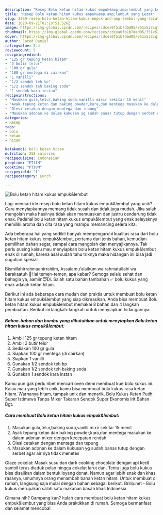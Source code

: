 ```yaml
---
description: "Resep Bolu ketan hitam kukus empuk&amp;amp;lembut yang Lezat"
title: "Resep Bolu ketan hitam kukus empuk&amp;amp;lembut yang Lezat"
slug: 2489-resep-bolu-ketan-hitam-kukus-empuk-and-amp-lembut-yang-lezat
date: 2020-09-21T02:10:51.526Z
image: https://img-global.cpcdn.com/recipes/cdcea0fb1b7dad05/751x532cq70/bolu-ketan-hitam-kukus-empuklembut-foto-resep-utama.jpg
thumbnail: https://img-global.cpcdn.com/recipes/cdcea0fb1b7dad05/751x532cq70/bolu-ketan-hitam-kukus-empuklembut-foto-resep-utama.jpg
cover: https://img-global.cpcdn.com/recipes/cdcea0fb1b7dad05/751x532cq70/bolu-ketan-hitam-kukus-empuklembut-foto-resep-utama.jpg
author: Jared Daniel
ratingvalue: 3.4
reviewcount: 5
recipeingredient:
- "125 gr tepung ketan hitam"
- "3 butir telur"
- "100 gr gula"
- "100 gr mentega di cairkan"
- "1 vanilli"
- "1/2 sendok teh bp"
- "1/2 sendok teh baking soda"
- "1 sendok kara instan"
recipeinstructions:
- "Masukan gula,telur,baking soda,vanilli mixir sekitar 15 menit"
- "Ayak tepung ketan dan baking powder,kara,dan mentega masukan ke dalam adonan mixer dengan kecepatan rendah"
- "Olesi cetakan dengan mentega dan tepung"
- "Masukan adonan ke dalam kukusan yg sudah panas tutup dengan serbet agar air nya tidak menetes"
categories:
- Resep
tags:
- bolu
- ketan
- hitam

katakunci: bolu ketan hitam 
nutrition: 258 calories
recipecuisine: Indonesian
preptime: "PT11M"
cooktime: "PT30M"
recipeyield: "1"
recipecategory: Lunch

---
```



![Bolu ketan hitam kukus empuk&amp;lembut](https://img-global.cpcdn.com/recipes/cdcea0fb1b7dad05/751x532cq70/bolu-ketan-hitam-kukus-empuklembut-foto-resep-utama.jpg)

Lagi mencari ide resep bolu ketan hitam kukus empuk&amp;lembut yang unik? Cara menyiapkannya memang tidak susah dan tidak juga mudah. Jika salah mengolah maka hasilnya tidak akan memuaskan dan justru cenderung tidak enak. Padahal bolu ketan hitam kukus empuk&amp;lembut yang enak selayaknya memiliki aroma dan cita rasa yang mampu memancing selera kita.

Ada beberapa hal yang sedikit banyak mempengaruhi kualitas rasa dari bolu ketan hitam kukus empuk&amp;lembut, pertama dari jenis bahan, kemudian pemilihan bahan segar, sampai cara mengolah dan menyajikannya. Tak perlu pusing kalau mau menyiapkan bolu ketan hitam kukus empuk&amp;lembut enak di rumah, karena asal sudah tahu triknya maka hidangan ini bisa jadi suguhan spesial.

Bismillahirrahmaanirrahiim, Assalamu&#39;alaikum wa rahmatullahi wa barakaatuh 🙏Hai temen-temen, apa kabar? Semoga selalu sehat dan bahagia ya, aamiin😇Di. Salah satu bahan tambahan ✅ bolu kukus yang enak adalah ketan hitam.


Berikut ini ada beberapa cara mudah dan praktis untuk membuat bolu ketan hitam kukus empuk&amp;lembut yang siap dikreasikan. Anda bisa membuat Bolu ketan hitam kukus empuk&amp;lembut memakai 8 bahan dan 4 langkah pembuatan. Berikut ini langkah-langkah untuk menyiapkan hidangannya.

<!--inarticleads1-->

##### Bahan-bahan dan bumbu yang dibutuhkan untuk menyiapkan Bolu ketan hitam kukus empuk&amp;lembut:

1. Ambil 125 gr tepung ketan hitam
1. Ambil 3 butir telur
1. Sediakan 100 gr gula
1. Siapkan 100 gr mentega (di cairkan)
1. Siapkan 1 vanilli
1. Gunakan 1/2 sendok teh bp
1. Gunakan 1/2 sendok teh baking soda
1. Gunakan 1 sendok kara instan


Kamu pun gak perlu ribet mencari oven demi membuat kue bolu kukus ini. Kalau mau yang lebih unik, kamu bisa membuat bolu kukus rasa ketan hitam. Warnanya hitam, tampak unik dan menarik. Bolu Kukus Ketan Putih Super Istimewa Tanpa Mixer Takaran Sendok Super Ekonomis Irit Bahan Bgt. 

<!--inarticleads2-->

##### Cara membuat Bolu ketan hitam kukus empuk&amp;lembut:

1. Masukan gula,telur,baking soda,vanilli mixir sekitar 15 menit
1. Ayak tepung ketan dan baking powder,kara,dan mentega masukan ke dalam adonan mixer dengan kecepatan rendah
1. Olesi cetakan dengan mentega dan tepung
1. Masukan adonan ke dalam kukusan yg sudah panas tutup dengan serbet agar air nya tidak menetes


Glaze cokelat: Masak susu dan dark cooking chocolate dengan api kecil sambil terus diaduk pelan hingga cokelat larut dan. Tentu juga bolu kukus bisa disajikan dalam bentuk loyang donat. Namun agar lebih enak dan khas rasanya, umumnya orang menambah bahan ketan hitam. Untuk membuat di rumah, langsung saja mulai dengan bahan sebagai berikut. Brilio.net - Bolu kukus merupakan salah satu makanan basah khas Indonesia. 

Gimana nih? Gampang kan? Itulah cara membuat bolu ketan hitam kukus empuk&amp;lembut yang bisa Anda praktikkan di rumah. Semoga bermanfaat dan selamat mencoba!
